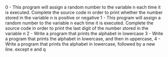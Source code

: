 0 - This program will assign a random number to the variable n each time it is executed. Complete the source code in order to print whether the number stored in the variable n is positive or negative
1 - This program will assign a random number to the variable n each time it is executed. Complete the source code in order to print the last digit of the number stored in the variable n
2 - Write a program that prints the alphabet in lowercase
3 - Write a program that prints the alphabet in lowercase, and then in uppercase,
4 - Write a program that prints the alphabet in lowercase, followed by a new line. except e and q
